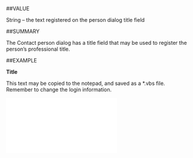 
##VALUE

String – the text registered on the person dialog title field


##SUMMARY

The Contact person dialog has a title field that may be used to register the person’s professional title.


##EXAMPLE

**Title**

This text may be copied to the notepad, and saved as a *.vbs file. Remember to change the login information.

![](..\..\Examples\vbs\SOPerson.Title.vbs.txt)

